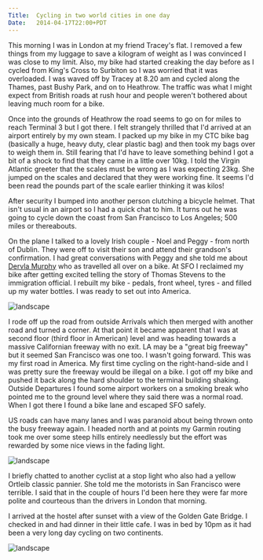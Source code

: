 ```yaml
---
Title:	Cycling in two world cities in one day
Date:	2014-04-17T22:00+PDT
---
```


This morning I was in London at my friend Tracey's flat. I removed a few things from my luggage to save a kilogram of weight as I was convinced I was close to my limit. Also, my bike had started creaking the day before as I cycled from King's Cross to Surbiton so I was worried that it was overloaded. I was waved off by Tracey at 8.20 am and cycled along the Thames, past Bushy Park, and on to Heathrow. The traffic was what I might expect from British roads at rush hour and people weren't bothered about leaving much room for a bike.

Once into the grounds of Heathrow the road seems to go on for miles to reach Terminal 3 but I got there. I felt strangely thrilled that I'd arrived at an airport entirely by my own steam. I packed up my bike in my CTC bike bag (basically a huge, heavy duty, clear plastic bag) and then took my bags over to weigh them in. Still fearing that I'd have to leave something behind I got a bit of a shock to find that they came in a little over 10kg. I told the Virgin Atlantic greeter that the scales must be wrong as I was expecting 23kg. She jumped on the scales and declared that they were working fine. It seems I'd been read the pounds part of the scale earlier thinking it was kilos!

After security I bumped into another person clutching a bicycle helmet. That isn't usual in an airport so I had a quick chat to him. It turns out he was going to cycle down the coast from San Francisco to Los Angeles; 500 miles or thereabouts.

On the plane I talked to a lovely Irish couple - Noel and Peggy - from north of Dublin. They were off to visit their son and attend their grandson's confirmation. I had great conversations with Peggy and she told me about [Dervla Murphy](http://dervlamurphy.com/) who as travelled all over on a bike. At SFO I reclaimed my bike after getting excited telling the story of Thomas Stevens to the immigration official. I rebuilt my bike - pedals, front wheel, tyres - and filled up my water bottles. I was ready to set out into America.

![landscape](https://www.flickr.com/photos/astronomyblog/13944643064/ "Bike in the CTC bike bag")

I rode off up the road from outside Arrivals which then merged with another road and turned a corner. At that point it became apparent that I was at second floor (third floor in American) level and was heading towards a massive Californian freeway with no exit. LA may be a "great big freeway" but it seemed San Francisco was one too. I wasn't going forward. This was my first road in America. My first time cycling on the right-hand-side and I was pretty sure the freeway would be illegal on a bike. I got off my bike and pushed it back along the hard shoulder to the terminal building shaking. Outside Departures I found some airport workers on a smoking break who pointed me to the ground level where they said there was a normal road. When I got there I found a bike lane and escaped SFO safely.

US roads can have many lanes and I was paranoid about being thrown onto the busy freeway again. I headed north and at points my Garmin routing took me over some steep hills entirely needlessly but the effort was rewarded by some nice views in the fading light.

![landscape](https://www.flickr.com/photos/astronomyblog/13921121306/ "San Francisco from the top of a hill I needn't have cycled up")

I briefly chatted to another cyclist at a stop light who also had a yellow Ortleib classic pannier. She told me the motorists in San Francisco were terrible. I said that in the couple of hours I'd been here they were far more polite and courteous than the drivers in London that morning.

I arrived at the hostel after sunset with a view of the Golden Gate Bridge. I checked in and had dinner in their little cafe. I was in bed by 10pm as it had been a very long day cycling on two continents.

![landscape](https://www.flickr.com/photos/astronomyblog/13944220225/ "View from the Youth Hostel at Fisherman's Wharf")
